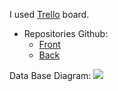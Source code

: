 


I used [Trello](https://trello.com/b/t6LaUAkc/proyecto-final) board.


- Repositories Github: 
    - [Front](https://github.com/Alvaro-78/proyecto-final-front)
    - [Back](https://github.com/Alvaro-78/proyecto-final-backend)

Data Base Diagram:
    <img src="app/assets/ecommerceKekas.jpg">    
   